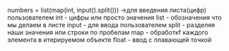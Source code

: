 numbers = list(map(int, input().split())) ->для введения листа(цифр) пользователем
int - цифры или просто значения
list - обозначения что мы делаем в листе
input - для ввода пользователем
split - разделяя наши значения или строки по пробелам
map - обработкf каждого элемента в итерируемом объекте 
float - ввод с плавающей точкой 
